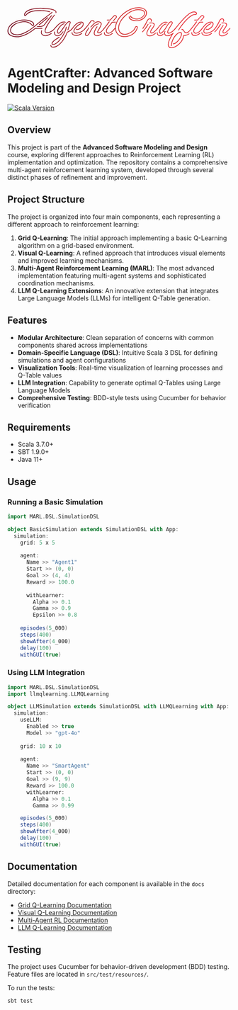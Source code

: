 <p align="center">
<svg width="736" height="136" viewBox="0 0 736 136" fill="none" xmlns="http://www.w3.org/2000/svg">
<path d="M57.944 29.208C56.5787 29.208 55.6827 28.6107 55.256 27.416C54.9147 26.2213 54.8293 25.112 55 24.088C55.768 20.3333 57.7733 17.1333 61.016 14.488C64.344 11.7573 68.4827 9.53866 73.432 7.83199C78.4667 6.12533 83.9707 4.84533 89.944 3.992C95.9173 3.13866 102.019 2.712 108.248 2.712C109.101 2.712 110.979 2.75466 113.88 2.84C116.781 2.84 120.237 2.968 124.248 3.224C128.344 3.48 132.525 3.90666 136.792 4.504C141.059 5.016 145.069 5.784 148.824 6.808C152.579 7.832 155.608 9.15466 157.912 10.776C160.301 12.312 161.496 14.232 161.496 16.536C161.496 17.4747 161.325 18.328 160.984 19.096C160.728 19.608 160.344 19.864 159.832 19.864C159.491 19.864 159.149 19.6933 158.808 19.352C158.552 19.0107 158.509 18.584 158.68 18.072C158.851 17.816 158.936 17.56 158.936 17.304C158.936 17.048 158.936 16.792 158.936 16.536C158.936 14.744 157.827 13.2507 155.608 12.056C153.389 10.776 150.488 9.75199 146.904 8.98399C143.32 8.13066 139.48 7.448 135.384 6.936C131.288 6.424 127.32 6.08266 123.48 5.91199C119.64 5.65599 116.312 5.48533 113.496 5.39999C110.765 5.31466 109.016 5.272 108.248 5.272C101.848 5.272 95.7467 5.69866 89.944 6.55199C84.1413 7.40533 78.936 8.64266 74.328 10.264C69.72 11.8853 65.9227 13.8907 62.936 16.28C60.0347 18.6693 58.2427 21.4427 57.56 24.6C57.56 24.6853 57.5173 24.8133 57.432 24.984C57.432 25.1547 57.432 25.3253 57.432 25.496C57.432 26.264 57.6027 26.648 57.944 26.648C58.5413 26.648 59.1813 26.3067 59.864 25.624C60.632 24.9413 61.1867 24.3867 61.528 23.96C65.7093 19.6933 70.232 16.6213 75.096 14.744C79.96 12.7813 84.952 11.544 90.072 11.032C95.192 10.52 100.184 10.264 105.048 10.264C112.131 10.264 117.933 10.52 122.456 11.032C126.979 11.4587 130.605 12.0133 133.336 12.696C136.067 13.2933 138.285 13.848 139.992 14.36C140.589 14.616 140.888 15 140.888 15.512C140.888 15.9387 140.717 16.3227 140.376 16.664C140.035 16.92 139.651 17.0053 139.224 16.92C137.603 16.408 135.469 15.8533 132.824 15.256C130.179 14.5733 126.637 14.0187 122.2 13.592C117.763 13.08 112.045 12.824 105.048 12.824C99.5867 12.824 94.3813 13.1227 89.432 13.72C84.568 14.3173 79.8747 15.5973 75.352 17.56C70.9147 19.5227 66.6053 22.5947 62.424 26.776C61.8267 27.3733 61.144 27.928 60.376 28.44C59.6933 28.952 58.8827 29.208 57.944 29.208ZM30.808 99.352C27.6507 99.352 24.28 98.968 20.696 98.2C17.1973 97.5173 13.8693 96.408 10.712 94.872C7.64 93.2507 5.12267 91.16 3.16 88.6C1.19733 85.9547 0.216 82.712 0.216 78.872C0.216 74.3493 1.32533 70.168 3.544 66.328C5.67733 62.488 8.57867 59.032 12.248 55.96C16.0027 52.888 20.2267 50.2853 24.92 48.152C29.6133 45.9333 34.52 44.2693 39.64 43.16C44.8453 41.9653 49.9227 41.368 54.872 41.368C56.4933 41.368 58.6693 41.496 61.4 41.752C64.1307 42.008 66.9893 42.4773 69.976 43.16C73.048 43.8427 75.9493 44.7813 78.68 45.976C81.4107 47.0853 83.6293 48.536 85.336 50.328C87.0427 52.12 87.896 54.2533 87.896 56.728C87.896 57.0693 87.8533 57.4107 87.768 57.752C87.768 58.008 87.7253 58.3493 87.64 58.776C87.5547 59.3733 87.2133 60.1413 86.616 61.08C86.0187 62.0187 85.08 62.488 83.8 62.488C82.9467 62.488 81.9227 61.9333 80.728 60.824C79.6187 59.6293 78.7653 58.7333 78.168 58.136C75.0107 55.2347 71.5547 53.144 67.8 51.864C64.1307 50.4987 60.0773 49.816 55.64 49.816C48.984 49.816 42.9253 50.6693 37.464 52.376C32.088 54.0827 27.4373 56.344 23.512 59.16C19.5867 61.8907 16.5573 64.8347 14.424 67.992C12.376 71.1493 11.352 74.2213 11.352 77.208C11.352 80.7067 13.0587 83.736 16.472 86.296C19.8853 88.7707 25.304 90.008 32.728 90.008C37.7627 90.008 43.096 88.984 48.728 86.936C54.36 84.8027 59.992 82.072 65.624 78.744C71.3413 75.3307 76.76 71.6613 81.88 67.736C87.0853 63.8107 91.736 60.056 95.832 56.472C97.112 55.3627 99.032 53.784 101.592 51.736C104.237 49.6027 107.224 47.2133 110.552 44.568C113.965 41.8373 117.464 39.064 121.048 36.248C124.717 33.432 128.216 30.7013 131.544 28.056C134.957 25.4107 137.987 23.064 140.632 21.016C143.277 18.968 145.24 17.432 146.52 16.408C146.691 16.2373 146.947 16.152 147.288 16.152C148.141 16.152 148.568 16.6213 148.568 17.56C148.568 17.9013 148.397 18.2 148.056 18.456C146.776 19.48 144.813 21.016 142.168 23.064C139.608 25.112 136.621 27.4587 133.208 30.104C129.88 32.664 126.381 35.3947 122.712 38.296C119.128 41.112 115.629 43.8427 112.216 46.488C108.888 49.1333 105.901 51.5227 103.256 53.656C100.696 55.704 98.776 57.2827 97.496 58.392C93.4 61.976 88.7493 65.7733 83.544 69.784C78.3387 73.7093 72.8347 77.4213 67.032 80.92C61.2293 84.3333 55.384 87.1493 49.496 89.368C43.6933 91.5013 38.104 92.568 32.728 92.568C29.144 92.568 25.5173 92.1413 21.848 91.288C18.1787 90.3493 15.1067 88.728 12.632 86.424C10.2427 84.12 9.048 80.92 9.048 76.824C9.048 76.1413 9.09067 75.4587 9.176 74.776C9.26133 74.008 9.38933 73.24 9.56 72.472C10.4133 68.376 12.4613 64.7493 15.704 61.592C19.032 58.4347 23 55.7893 27.608 53.656C32.216 51.5227 36.9947 49.944 41.944 48.92C46.8933 47.8107 51.4587 47.256 55.64 47.256C61.3573 47.256 66.2213 48.1947 70.232 50.072C74.328 51.864 78.2533 54.6373 82.008 58.392C82.264 58.5627 82.5627 58.8187 82.904 59.16C83.2453 59.5013 83.5867 59.7573 83.928 59.928C84.44 59.928 84.824 59.3307 85.08 58.136C85.1653 57.88 85.208 57.624 85.208 57.368C85.208 57.112 85.208 56.856 85.208 56.6C85.208 54.552 84.3547 52.8027 82.648 51.352C81.0267 49.9013 78.936 48.7067 76.376 47.768C73.816 46.8293 71.128 46.104 68.312 45.592C65.496 44.9947 62.8507 44.568 60.376 44.312C57.9867 44.056 56.152 43.928 54.872 43.928C48.8987 43.928 42.84 44.7813 36.696 46.488C30.6373 48.1093 25.048 50.4987 19.928 53.656C14.808 56.728 10.6693 60.3973 7.512 64.664C4.44 68.9307 2.904 73.624 2.904 78.744C2.904 81.9013 3.75733 84.632 5.464 86.936C7.08533 89.24 9.26133 91.1173 11.992 92.568C14.7227 94.0187 17.7093 95.0853 20.952 95.768C24.28 96.4507 27.5653 96.792 30.808 96.792C36.2693 96.792 41.7307 95.9813 47.192 94.36C52.7387 92.6533 58.1573 90.4347 63.448 87.704C68.7387 84.9733 73.688 82.0293 78.296 78.872C82.904 75.6293 87.0427 72.4293 90.712 69.272C90.712 69.272 90.7973 69.2293 90.968 69.144C91.224 69.0587 91.3947 69.016 91.48 69.016H114.008C114.861 69.016 115.288 69.4427 115.288 70.296C115.288 71.1493 114.861 71.576 114.008 71.576H91.992C88.3227 74.7333 84.1413 77.9333 79.448 81.176C74.7547 84.4187 69.72 87.4053 64.344 90.136C58.968 92.8667 53.4213 95.0853 47.704 96.792C42.072 98.4987 36.44 99.352 30.808 99.352ZM130.392 86.04C127.661 86.04 125.741 85.4 124.632 84.12C123.523 82.7547 122.968 81.0907 122.968 79.128C122.968 76.824 123.437 74.3493 124.376 71.704C125.4 69.0587 126.509 66.584 127.704 64.28C128.899 61.976 129.837 60.2693 130.52 59.16C132.227 56.2587 134.403 52.8453 137.048 48.92C139.693 44.9947 142.509 40.984 145.496 36.888C148.568 32.792 151.427 29.0373 154.072 25.624C154.328 25.2827 154.669 25.112 155.096 25.112C155.523 25.112 155.907 25.368 156.248 25.88C156.589 26.3067 156.547 26.7333 156.12 27.16C155.693 27.672 154.627 28.9947 152.92 31.128C151.299 33.2613 149.336 35.9067 147.032 39.064C144.728 42.136 142.339 45.5493 139.864 49.304C137.389 52.9733 135.043 56.6853 132.824 60.44C130.691 64.1093 128.941 67.5653 127.576 70.808C126.211 73.9653 125.528 76.6107 125.528 78.744C125.528 81.9013 127.149 83.48 130.392 83.48C132.781 83.48 135.469 82.9253 138.456 81.816C141.528 80.6213 144.557 78.9573 147.544 76.824C150.531 74.6907 153.091 72.2587 155.224 69.528C155.48 69.1867 155.821 69.016 156.248 69.016C156.675 69.016 157.016 69.272 157.272 69.784C157.613 70.296 157.571 70.7653 157.144 71.192C155.011 74.008 152.365 76.568 149.208 78.872C146.051 81.0907 142.808 82.84 139.48 84.12C136.237 85.4 133.208 86.04 130.392 86.04ZM106.328 65.304C105.133 65.304 103.896 65.304 102.616 65.304C101.421 65.2187 100.141 65.176 98.776 65.176C97.9227 65.176 97.496 64.7493 97.496 63.896C97.496 63.0427 97.9227 62.616 98.776 62.616C99.8853 62.616 101.037 62.6587 102.232 62.744C103.427 62.744 104.621 62.744 105.816 62.744C107.096 62.744 108.376 62.7013 109.656 62.616C111.021 62.5307 112.344 62.3173 113.624 61.976C115.331 61.5493 116.867 60.8667 118.232 59.928C119.597 58.9893 121.005 57.496 122.456 55.448C125.357 51.5227 128.259 47.6827 131.16 43.928C134.061 40.1733 136.707 36.8453 139.096 33.944C141.571 31.0427 143.533 28.9093 144.984 27.544C145.24 27.288 145.539 27.16 145.88 27.16C146.307 27.16 146.648 27.416 146.904 27.928C147.245 28.44 147.16 28.9093 146.648 29.336C145.283 30.7013 143.405 32.8347 141.016 35.736C138.627 38.552 135.981 41.8373 133.08 45.592C130.264 49.2613 127.405 53.0587 124.504 56.984C121.859 60.6533 119.043 62.9573 116.056 63.896C113.069 64.8347 109.827 65.304 106.328 65.304ZM104.92 59.544C104.067 59.544 103.64 59.1173 103.64 58.264C103.64 57.8373 103.811 57.496 104.152 57.24C106.115 55.6187 108.717 53.4853 111.96 50.84C115.203 48.1093 118.573 45.2507 122.072 42.264C125.656 39.192 128.899 36.4187 131.8 33.944C131.971 33.7733 132.227 33.688 132.568 33.688C133.507 33.688 133.976 34.1573 133.976 35.096C133.976 35.352 133.805 35.6507 133.464 35.992C130.563 38.4667 127.32 41.1973 123.736 44.184C120.237 47.1707 116.867 50.0293 113.624 52.76C110.381 55.4053 107.736 57.5813 105.688 59.288C105.517 59.4587 105.261 59.544 104.92 59.544ZM125.016 95.64C123.224 95.64 121.176 95.256 118.872 94.488C116.653 93.72 114.691 92.44 112.984 90.648C111.363 88.856 110.552 86.424 110.552 83.352C110.552 82.4133 110.637 81.4747 110.808 80.536C110.979 79.5973 111.235 78.5733 111.576 77.464C111.832 76.8667 112.216 76.568 112.728 76.568C113.155 76.568 113.496 76.7387 113.752 77.08C114.093 77.336 114.179 77.72 114.008 78.232C113.411 80.024 113.112 81.688 113.112 83.224C113.112 85.6987 113.752 87.6613 115.032 89.112C116.312 90.5627 117.891 91.5867 119.768 92.184C121.645 92.7813 123.395 93.08 125.016 93.08C128.173 93.08 131.373 92.3547 134.616 90.904C137.859 89.4533 140.973 87.7467 143.96 85.784C144.301 85.6133 144.515 85.528 144.6 85.528C145.027 85.528 145.325 85.6987 145.496 86.04C145.752 86.296 145.88 86.5947 145.88 86.936C145.88 87.3627 145.709 87.704 145.368 87.96C142.296 89.9227 139.011 91.7147 135.512 93.336C132.013 94.872 128.515 95.64 125.016 95.64ZM168.538 87.448C166.49 87.448 165.125 86.6373 164.442 85.016C163.845 83.3093 163.546 81.9013 163.546 80.792C163.546 78.6587 164.271 76.0987 165.722 73.112C167.258 70.1253 169.221 67.1813 171.61 64.28C173.999 61.3787 176.559 58.9893 179.29 57.112C182.021 55.1493 184.581 54.168 186.97 54.168C187.994 54.168 188.506 54.5947 188.506 55.448C188.506 55.7893 188.378 56.1307 188.122 56.472C187.866 56.728 187.525 56.8133 187.098 56.728C185.221 56.6427 183.087 57.4533 180.698 59.16C178.309 60.8667 176.005 63.0427 173.786 65.688C171.567 68.3333 169.733 71.0213 168.282 73.752C166.831 76.4827 166.106 78.8293 166.106 80.792C166.106 81.9867 166.319 82.968 166.746 83.736C167.173 84.504 167.77 84.888 168.538 84.888C169.818 84.888 171.269 83.992 172.89 82.2C174.511 80.408 176.303 78.104 178.266 75.288C180.229 72.3867 182.277 69.4 184.41 66.328C186.629 63 188.847 59.8427 191.066 56.856C193.37 53.784 195.589 51.3093 197.722 49.432C199.941 47.4693 202.031 46.488 203.994 46.488C205.103 46.488 206.127 46.8293 207.066 47.512C208.005 48.1947 208.474 49.2613 208.474 50.712C208.474 50.8827 208.218 51.8213 207.706 53.528C207.194 55.1493 206.554 57.1547 205.786 59.544C205.103 61.9333 204.378 64.3227 203.61 66.712C202.842 69.016 202.159 71.064 201.562 72.856C201.05 74.5627 200.709 75.5867 200.538 75.928C200.282 76.44 199.941 76.696 199.514 76.696C199.087 76.696 198.703 76.5253 198.362 76.184C198.106 75.8427 198.063 75.416 198.234 74.904C198.405 74.5627 198.746 73.5387 199.258 71.832C199.855 70.1253 200.495 68.12 201.178 65.816C201.946 63.512 202.671 61.208 203.354 58.904C204.122 56.6 204.719 54.68 205.146 53.144C205.658 51.608 205.914 50.7973 205.914 50.712C205.914 49.6027 205.274 49.048 203.994 49.048C202.885 49.048 201.775 49.4747 200.666 50.328C198.533 51.6933 196.229 54.0827 193.754 57.496C191.279 60.824 188.805 64.3653 186.33 68.12C184.197 71.2773 182.063 74.3493 179.93 77.336C177.882 80.3227 175.877 82.7547 173.914 84.632C171.951 86.5093 170.159 87.448 168.538 87.448ZM155.866 71.832C155.439 71.832 155.098 71.6613 154.842 71.32C154.586 70.8933 154.629 70.424 154.97 69.912C158.127 66.1573 161.327 62.616 164.57 59.288C167.813 55.96 171.183 53.2293 174.682 51.096C178.266 48.9627 182.063 47.896 186.074 47.896C187.269 47.896 188.335 47.9813 189.274 48.152C190.298 48.3227 191.151 48.664 191.834 49.176C192.175 49.432 192.346 49.7733 192.346 50.2C192.346 50.6267 192.133 51.0107 191.706 51.352C191.279 51.608 190.81 51.5653 190.298 51.224C189.701 50.712 188.293 50.456 186.074 50.456C182.575 50.456 179.205 51.4373 175.962 53.4C172.719 55.2773 169.562 57.7947 166.49 60.952C163.418 64.1093 160.303 67.5227 157.146 71.192C156.805 71.6187 156.378 71.832 155.866 71.832ZM151.13 124.568C150.021 124.653 148.869 124.355 147.674 123.672C146.394 123.075 145.754 121.965 145.754 120.344C145.754 118.467 146.65 116.461 148.442 114.328C150.234 112.28 152.495 110.232 155.226 108.184C157.871 106.221 160.559 104.387 163.29 102.68C166.021 100.973 168.325 99.5227 170.202 98.328C170.543 98.1573 170.757 98.072 170.842 98.072C171.269 98.072 171.567 98.2 171.738 98.456C171.994 98.7973 172.122 99.1387 172.122 99.48C172.122 99.9067 171.951 100.248 171.61 100.504C170.074 101.528 168.069 102.808 165.594 104.344C163.119 105.88 160.645 107.501 158.17 109.208C155.695 111 153.562 112.792 151.77 114.584C149.893 116.376 148.741 118.04 148.314 119.576C148.314 119.661 148.314 119.747 148.314 119.832C148.229 120.003 148.186 120.131 148.186 120.216C148.186 121.411 148.997 122.008 150.618 122.008C153.605 122.008 156.847 120.771 160.346 118.296C163.93 115.821 167.471 112.493 170.97 108.312C174.469 104.216 177.754 99.6933 180.826 94.744C183.898 89.7093 186.501 84.6747 188.634 79.64C190.767 74.6053 192.175 69.9973 192.858 65.816C192.943 65.1333 193.37 64.792 194.138 64.792C194.479 64.792 194.778 64.92 195.034 65.176C195.375 65.432 195.503 65.816 195.418 66.328C194.735 70.5093 193.327 75.16 191.194 80.28C189.061 85.4 186.415 90.52 183.258 95.64C180.101 100.76 176.687 105.453 173.018 109.72C169.349 114.072 165.637 117.571 161.882 120.216C158.127 122.947 154.543 124.397 151.13 124.568ZM150.106 133.528C148.058 133.528 146.138 132.931 144.346 131.736C142.469 130.627 141.701 128.707 142.042 125.976C142.042 125.208 142.426 124.824 143.194 124.824C143.535 124.824 143.877 124.952 144.218 125.208C144.474 125.464 144.559 125.805 144.474 126.232C144.303 127.853 144.773 129.048 145.882 129.816C146.906 130.584 148.314 130.968 150.106 130.968C154.202 130.968 158.127 129.944 161.882 127.896C165.722 125.933 169.349 123.245 172.762 119.832C176.261 116.504 179.418 112.792 182.234 108.696C185.135 104.6 187.695 100.419 189.914 96.152C192.218 91.9707 194.053 88.0027 195.418 84.248C195.759 83.3093 195.973 82.712 196.058 82.456C196.229 82.1147 196.783 81.7307 197.722 81.304C199.599 80.4507 201.946 79.1707 204.762 77.464C207.578 75.7573 210.479 72.984 213.466 69.144C213.722 68.8027 214.063 68.632 214.49 68.632C214.917 68.632 215.258 68.888 215.514 69.4C215.855 69.8267 215.855 70.2533 215.514 70.68C212.954 74.0933 210.223 76.7813 207.322 78.744C204.421 80.6213 201.349 82.4133 198.106 84.12C196.741 87.7893 194.949 91.8427 192.73 96.28C190.511 100.717 187.866 105.112 184.794 109.464C181.807 113.816 178.479 117.784 174.81 121.368C171.226 125.037 167.343 127.981 163.162 130.2C158.981 132.419 154.629 133.528 150.106 133.528ZM165.082 95.768C161.925 95.768 159.279 94.7867 157.146 92.824C155.013 90.8613 153.946 88.1733 153.946 84.76C153.946 84.3333 153.989 83.864 154.074 83.352C154.074 82.84 154.117 82.328 154.202 81.816C154.287 81.1333 154.671 80.792 155.354 80.792C156.293 80.792 156.762 81.2187 156.762 82.072C156.762 82.4987 156.719 82.968 156.634 83.48C156.549 83.9067 156.506 84.2907 156.506 84.632C156.506 87.2773 157.317 89.368 158.938 90.904C160.559 92.44 162.565 93.208 164.954 93.208C167.599 93.208 170.501 92.2693 173.658 90.392C176.815 88.5147 179.759 85.4 182.49 81.048C182.746 80.6213 183.087 80.408 183.514 80.408C183.941 80.408 184.282 80.6213 184.538 81.048C184.879 81.3893 184.879 81.816 184.538 82.328C181.637 86.936 178.437 90.3493 174.938 92.568C171.525 94.7013 168.239 95.768 165.082 95.768ZM230.25 75.288C228.714 75.288 227.391 74.9467 226.282 74.264C225.77 74.008 225.514 73.6667 225.514 73.24C225.514 72.8133 225.685 72.472 226.026 72.216C226.453 71.8747 226.922 71.832 227.434 72.088C228.458 72.5147 229.397 72.728 230.25 72.728C232.042 72.728 234.005 72.216 236.138 71.192C238.271 70.0827 240.319 68.6747 242.282 66.968C244.245 65.2613 245.823 63.4267 247.018 61.464C248.298 59.5013 248.938 57.624 248.938 55.832C248.938 52.3333 247.146 50.584 243.562 50.584C239.551 50.584 235.797 51.6507 232.298 53.784C228.885 55.832 225.727 58.4347 222.826 61.592C220.01 64.664 217.493 67.8213 215.274 71.064C215.018 71.4907 214.677 71.704 214.25 71.704C213.823 71.704 213.482 71.4907 213.226 71.064C212.885 70.6373 212.885 70.168 213.226 69.656C215.445 66.4133 218.047 63.128 221.034 59.8C224.021 56.472 227.391 53.6987 231.146 51.48C234.986 49.176 239.125 48.024 243.562 48.024C245.866 48.024 247.743 48.7067 249.194 50.072C250.73 51.4373 251.498 53.3573 251.498 55.832C251.498 58.136 250.773 60.44 249.322 62.744C247.957 64.9627 246.165 67.0533 243.946 69.016C241.813 70.8933 239.509 72.4293 237.034 73.624C234.559 74.7333 232.298 75.288 230.25 75.288ZM227.306 87.192C225.002 87.192 222.869 86.5947 220.906 85.4C219.029 84.2053 218.09 82.1573 218.09 79.256C218.09 76.8667 218.943 74.3067 220.65 71.576C222.442 68.8453 224.618 66.2427 227.178 63.768C229.823 61.208 232.511 58.9893 235.242 57.112C237.973 55.2347 240.319 53.9973 242.282 53.4C242.367 53.4 242.41 53.4 242.41 53.4C242.495 53.3147 242.581 53.272 242.666 53.272C243.519 53.272 243.946 53.7413 243.946 54.68C243.946 55.192 243.647 55.576 243.05 55.832C241.173 56.4293 238.954 57.624 236.394 59.416C233.919 61.208 231.445 63.2987 228.97 65.688C226.581 67.992 224.575 70.3387 222.954 72.728C221.418 75.1173 220.65 77.2933 220.65 79.256C220.65 81.1333 221.247 82.4987 222.442 83.352C223.722 84.2053 225.343 84.632 227.306 84.632C232.341 84.632 237.418 83.3093 242.538 80.664C247.743 77.9333 252.181 74.1787 255.85 69.4C256.106 69.0587 256.405 68.888 256.746 68.888C257.258 68.888 257.642 69.144 257.898 69.656C258.239 70.0827 258.197 70.552 257.77 71.064C253.93 76.0133 249.237 79.9387 243.69 82.84C238.229 85.7413 232.767 87.192 227.306 87.192ZM226.666 94.872C224.447 94.872 222.186 94.5307 219.882 93.848C217.578 93.1653 215.658 92.056 214.122 90.52C212.501 88.8987 211.69 86.7653 211.69 84.12C211.69 83.1813 212.117 82.712 212.97 82.712C213.823 82.712 214.25 83.1813 214.25 84.12C214.25 85.7413 214.549 87.0213 215.146 87.96C215.829 88.8987 216.981 89.752 218.602 90.52C219.882 91.1173 221.247 91.5867 222.698 91.928C224.234 92.184 225.557 92.312 226.666 92.312C229.823 92.312 232.895 91.7147 235.882 90.52C238.954 89.3253 241.77 87.7893 244.33 85.912C244.501 85.7413 244.757 85.656 245.098 85.656C245.951 85.656 246.378 86.0827 246.378 86.936C246.378 87.3627 246.207 87.704 245.866 87.96C243.135 90.008 240.106 91.672 236.778 92.952C233.535 94.232 230.165 94.872 226.666 94.872ZM256.75 71.704C256.323 71.704 255.982 71.448 255.726 70.936C255.385 70.424 255.385 69.9547 255.726 69.528C258.371 66.5413 260.633 63.896 262.51 61.592C264.473 59.2027 266.307 56.8133 268.014 54.424C269.806 52.0347 271.726 49.3893 273.774 46.488C274.713 45.208 275.779 44.312 276.974 43.8C278.169 43.2027 279.321 42.904 280.43 42.904C282.222 42.904 283.758 43.416 285.038 44.44C286.403 45.464 287.086 46.616 287.086 47.896C287.086 48.664 286.787 49.3893 286.19 50.072C285.934 50.328 285.635 50.456 285.294 50.456C284.867 50.456 284.483 50.2427 284.142 49.816C283.886 49.304 283.971 48.792 284.398 48.28C284.483 48.1947 284.526 48.024 284.526 47.768C284.526 47.512 284.398 47.2133 284.142 46.872C283.886 46.5307 283.289 46.1893 282.35 45.848C281.753 45.592 281.113 45.464 280.43 45.464C279.662 45.464 278.851 45.6773 277.998 46.104C277.23 46.4453 276.505 47.0853 275.822 48.024C273.689 50.9253 271.726 53.5707 269.934 55.96C268.227 58.3493 266.435 60.7387 264.558 63.128C262.681 65.5173 260.419 68.2053 257.774 71.192C257.518 71.5333 257.177 71.704 256.75 71.704ZM301.422 86.168C300.057 86.168 298.777 85.8693 297.582 85.272C296.473 84.5893 295.918 83.608 295.918 82.328C295.918 81.4747 296.131 80.664 296.558 79.896C297.155 78.7867 298.094 77.1227 299.374 74.904C300.654 72.6 301.977 70.2107 303.342 67.736C304.707 65.176 305.859 62.8293 306.798 60.696C307.737 58.4773 308.206 56.856 308.206 55.832C308.206 53.8693 307.353 52.376 305.646 51.352C304.025 50.328 302.147 49.816 300.014 49.816C296.686 49.816 293.571 50.7547 290.67 52.632C287.769 54.424 285.123 56.6 282.734 59.16C280.345 61.72 278.169 64.1947 276.206 66.584C275.95 66.9253 275.609 67.096 275.182 67.096C274.755 67.096 274.371 66.8827 274.03 66.456C273.774 65.944 273.817 65.4747 274.158 65.048C276.377 62.4027 278.766 59.7147 281.326 56.984C283.886 54.2533 286.702 51.9493 289.774 50.072C292.931 48.1947 296.345 47.256 300.014 47.256C301.55 47.256 303.129 47.5547 304.75 48.152C306.457 48.664 307.865 49.56 308.974 50.84C310.169 52.12 310.766 53.784 310.766 55.832C310.766 57.112 310.254 58.904 309.23 61.208C308.291 63.4267 307.139 65.8587 305.774 68.504C304.409 71.064 303.086 73.496 301.806 75.8C300.526 78.104 299.545 79.896 298.862 81.176C298.606 81.5173 298.478 81.8587 298.478 82.2C298.478 82.7973 298.819 83.1813 299.502 83.352C300.185 83.5227 300.825 83.608 301.422 83.608C303.385 83.608 305.433 82.7547 307.566 81.048C309.699 79.3413 311.705 77.3787 313.582 75.16C315.459 72.856 316.91 70.9787 317.934 69.528C318.19 69.1867 318.489 69.016 318.83 69.016C319.257 69.016 319.641 69.2293 319.982 69.656C320.409 70.0827 320.409 70.552 319.982 71.064C318.787 72.7707 317.166 74.8187 315.118 77.208C313.155 79.5973 310.979 81.688 308.59 83.48C306.201 85.272 303.811 86.168 301.422 86.168ZM260.974 95.384C259.182 95.384 257.859 94.7867 257.006 93.592C256.238 92.3973 255.854 91.1173 255.854 89.752C255.854 88.6427 256.323 87.1067 257.262 85.144C258.201 83.1813 259.31 81.0907 260.59 78.872C261.955 76.6533 263.235 74.5627 264.43 72.6C265.625 70.6373 266.521 69.0587 267.118 67.864C267.374 67.352 267.758 67.096 268.27 67.096C268.697 67.096 269.038 67.2667 269.294 67.608C269.635 67.9493 269.678 68.376 269.422 68.888C268.91 69.912 268.057 71.4053 266.862 73.368C265.753 75.3307 264.515 77.4213 263.15 79.64C261.87 81.8587 260.761 83.9067 259.822 85.784C258.883 87.576 258.414 88.8987 258.414 89.752C258.414 91.8 259.267 92.824 260.974 92.824C262.681 92.824 264.217 92.056 265.582 90.52C266.947 88.8987 268.313 86.808 269.678 84.248C271.043 81.688 272.579 78.9147 274.286 75.928C275.993 72.9413 277.998 69.9973 280.302 67.096C282.606 64.1093 285.379 61.464 288.622 59.16C291.865 56.7707 295.747 55.0213 300.27 53.912H300.654C301.507 53.912 301.934 54.3387 301.934 55.192C301.934 55.7893 301.593 56.1733 300.91 56.344C296.558 57.4533 292.803 59.16 289.646 61.464C286.574 63.768 283.929 66.4133 281.71 69.4C279.491 72.3013 277.529 75.288 275.822 78.36C274.201 81.432 272.665 84.248 271.214 86.808C269.763 89.368 268.227 91.4587 266.606 93.08C264.985 94.616 263.107 95.384 260.974 95.384ZM294.894 95.512C292.249 95.512 289.902 94.7013 287.854 93.08C285.891 91.4587 284.91 89.112 284.91 86.04C284.91 85.6987 284.91 85.4 284.91 85.144C284.91 84.8027 284.953 84.4613 285.038 84.12C285.294 82.1573 285.934 79.9387 286.958 77.464C288.067 74.9893 289.305 72.5573 290.67 70.168C292.121 67.7787 293.401 65.7733 294.51 64.152C294.766 63.7253 295.107 63.512 295.534 63.512C295.961 63.512 296.302 63.7253 296.558 64.152C296.899 64.5787 296.899 65.0907 296.558 65.688C296.558 65.688 296.131 66.328 295.278 67.608C294.425 68.8027 293.486 70.3813 292.462 72.344C291.182 74.648 290.03 77.0373 289.006 79.512C287.982 81.9867 287.47 84.12 287.47 85.912C287.47 88.216 288.153 89.9653 289.518 91.16C290.969 92.3547 292.761 92.952 294.894 92.952C297.625 92.952 300.313 92.3973 302.958 91.288C305.603 90.1787 307.993 88.8133 310.126 87.192C310.297 87.0213 310.553 86.936 310.894 86.936C311.747 86.936 312.174 87.3627 312.174 88.216C312.174 88.6427 312.003 88.984 311.662 89.24C309.273 91.032 306.67 92.5253 303.854 93.72C301.038 94.9147 298.051 95.512 294.894 95.512ZM349.72 45.848C349.208 45.848 348.781 45.6347 348.44 45.208C348.184 44.696 348.269 44.184 348.696 43.672L357.784 33.816C358.211 33.3893 358.424 32.8347 358.424 32.152C358.424 31.384 358.04 30.7013 357.272 30.104C356.589 29.5067 355.779 29.208 354.84 29.208C353.987 29.208 353.091 29.592 352.152 30.36C351.128 31.2133 349.549 32.8347 347.416 35.224C345.283 37.6133 342.851 40.472 340.12 43.8C340.12 43.8853 339.992 44.0133 339.736 44.184C339.48 44.2693 339.309 44.312 339.224 44.312H329.112C328.259 44.312 327.832 43.8853 327.832 43.032C327.832 42.1787 328.259 41.752 329.112 41.752H338.584C341.144 38.5093 343.491 35.736 345.624 33.432C347.757 31.0427 349.336 29.3787 350.36 28.44C351.64 27.2453 353.133 26.648 354.84 26.648C356.547 26.648 357.997 27.2027 359.192 28.312C360.387 29.336 360.984 30.5733 360.984 32.024C360.984 33.304 360.557 34.4133 359.704 35.352C359.533 35.608 358.936 36.2907 357.912 37.4C356.973 38.5093 355.821 39.7893 354.456 41.24C353.091 42.6907 351.811 44.0987 350.616 45.464C350.36 45.72 350.061 45.848 349.72 45.848ZM318.872 71.576C318.104 71.576 317.72 71.192 317.72 70.424C317.72 70.168 317.933 69.7413 318.36 69.144C320.579 66.4133 323.139 63.1707 326.04 59.416C328.941 55.6613 331.843 51.736 334.744 47.64C335 47.2987 335.299 47.128 335.64 47.128C336.152 47.128 336.536 47.384 336.792 47.896C337.133 48.3227 337.133 48.7493 336.792 49.176C333.891 53.272 330.989 57.24 328.088 61.08C325.187 64.8347 322.499 68.1627 320.024 71.064C319.683 71.4053 319.299 71.576 318.872 71.576ZM333.208 87.448C330.051 87.448 327.704 86.2107 326.168 83.736C325.827 83.0533 325.528 82.3707 325.272 81.688C325.016 80.92 324.888 80.1093 324.888 79.256C324.888 77.8053 325.229 76.1413 325.912 74.264C326.68 72.3013 327.875 70.2107 329.496 67.992C330.435 66.6267 331.8 64.8773 333.592 62.744C335.384 60.5253 337.261 58.2213 339.224 55.832C341.272 53.3573 343.021 51.096 344.472 49.048C344.472 48.9627 344.6 48.8773 344.856 48.792C345.197 48.6213 345.411 48.536 345.496 48.536H356.504C357.357 48.536 357.784 48.9627 357.784 49.816C357.784 50.6693 357.357 51.096 356.504 51.096H346.136C344.685 53.144 342.979 55.3627 341.016 57.752C339.139 60.056 337.304 62.2747 335.512 64.408C333.805 66.5413 332.483 68.248 331.544 69.528C330.093 71.6613 329.069 73.5387 328.472 75.16C327.875 76.696 327.576 78.0613 327.576 79.256C327.576 80.536 327.832 81.56 328.344 82.328C329.368 84.0347 330.989 84.888 333.208 84.888C335.427 84.888 337.688 84.1627 339.992 82.712C342.381 81.176 344.728 79.256 347.032 76.952C349.336 74.5627 351.427 72.088 353.304 69.528C353.56 69.1867 353.901 69.016 354.328 69.016C354.755 69.016 355.139 69.2293 355.48 69.656C355.821 70.0827 355.779 70.552 355.352 71.064C352.195 75.5013 348.611 79.3413 344.6 82.584C340.589 85.8267 336.792 87.448 333.208 87.448ZM329.112 95.128C325.784 95.128 323.096 94.1893 321.048 92.312C319.085 90.3493 318.189 87.576 318.36 83.992C318.36 83.224 318.787 82.84 319.64 82.84C319.981 82.84 320.28 82.968 320.536 83.224C320.877 83.3947 321.005 83.6933 320.92 84.12C320.835 86.5093 321.517 88.5573 322.968 90.264C324.504 91.8853 326.723 92.696 329.624 92.696C331.672 92.696 334.019 92.184 336.664 91.16C339.395 90.0507 342.339 88.3013 345.496 85.912C345.667 85.7413 345.923 85.656 346.264 85.656C347.117 85.656 347.544 86.0827 347.544 86.936C347.544 87.3627 347.373 87.704 347.032 87.96C343.875 90.3493 340.717 92.1413 337.56 93.336C334.488 94.5307 331.672 95.128 329.112 95.128ZM385.351 98.712C379.463 98.712 374.258 97.5173 369.735 95.128C365.212 92.7387 361.671 89.368 359.111 85.016C356.636 80.5787 355.399 75.3307 355.399 69.272C355.399 62.0187 356.935 55.0213 360.007 48.28C363.079 41.4533 367.26 35.1813 372.551 29.464C377.842 23.7467 383.772 18.7547 390.343 14.488C396.999 10.136 403.868 6.76533 410.951 4.376C418.119 1.98666 425.074 0.791992 431.815 0.791992C438.386 0.791992 443.762 1.68799 447.943 3.48C452.124 5.18666 455.196 7.44799 457.159 10.264C459.122 13.08 460.103 16.152 460.103 19.48C460.103 22.6373 459.292 25.7947 457.671 28.952C456.05 32.1093 453.66 35.0107 450.503 37.656C447.431 40.216 443.719 42.3067 439.367 43.928C435.015 45.464 430.151 46.232 424.775 46.232C422.727 46.232 420.338 46.0187 417.607 45.592C414.876 45.1653 412.188 44.44 409.543 43.416C406.898 42.3067 404.679 40.856 402.887 39.064C401.18 37.272 400.327 34.968 400.327 32.152V32.024C400.327 31.1707 400.754 30.744 401.607 30.744C402.46 30.744 402.887 31.128 402.887 31.896C403.228 34.7973 404.594 37.1013 406.983 38.808C409.458 40.5147 412.316 41.752 415.559 42.52C418.887 43.288 421.959 43.672 424.775 43.672C431.346 43.672 437.063 42.4347 441.927 39.96C446.876 37.4853 450.674 34.4133 453.319 30.744C456.05 26.9893 457.415 23.2347 457.415 19.48C457.415 16.5787 456.519 13.9333 454.727 11.544C453.02 9.06933 450.29 7.10666 446.535 5.656C442.78 4.12 437.874 3.352 431.815 3.352C425.33 3.352 418.631 4.54666 411.719 6.936C404.807 9.24 398.151 12.4827 391.751 16.664C385.351 20.8453 379.591 25.7093 374.471 31.256C369.436 36.8027 365.426 42.8187 362.439 49.304C359.452 55.704 357.959 62.36 357.959 69.272C357.959 77.5493 360.434 84.12 365.383 88.984C370.418 93.7627 377.074 96.152 385.351 96.152C390.642 96.152 395.847 95.3413 400.967 93.72C406.172 92.0133 410.866 89.5387 415.047 86.296C419.228 82.968 422.514 78.872 424.903 74.008C425.159 73.496 425.458 72.728 425.799 71.704C426.226 70.68 426.61 69.656 426.951 68.632C427.292 67.608 427.463 66.9253 427.463 66.584C427.463 66.1573 427.42 65.9013 427.335 65.816C427.335 65.6453 427.335 65.56 427.335 65.56C427.164 65.3893 426.823 65.304 426.311 65.304C425.031 65.304 424.05 65.816 423.367 66.84C422.684 67.7787 422.13 68.9307 421.703 70.296C421.276 71.576 420.679 72.728 419.911 73.752C417.778 76.6533 414.834 79.4693 411.079 82.2C407.41 84.8453 403.484 87.0213 399.303 88.728C395.122 90.4347 391.154 91.288 387.399 91.288C380.572 91.288 375.196 89.2827 371.271 85.272C367.431 81.176 365.511 75.7573 365.511 69.016C365.511 63.2133 366.876 57.368 369.607 51.48C372.338 45.592 375.964 40.0027 380.487 34.712C385.095 29.4213 390.258 24.728 395.975 20.632C401.692 16.4507 407.538 13.1653 413.511 10.776C419.57 8.38666 425.372 7.19199 430.919 7.19199C439.196 7.19199 445.084 8.472 448.583 11.032C452.167 13.5067 453.959 16.4507 453.959 19.864C453.959 22.2533 453.234 24.6853 451.783 27.16C450.332 29.5493 448.284 31.768 445.639 33.816C443.079 35.864 440.092 37.528 436.679 38.808C433.266 40.088 429.639 40.728 425.799 40.728C424.434 40.728 422.599 40.472 420.295 39.96C417.991 39.448 415.644 38.7227 413.255 37.784C410.951 36.8453 408.988 35.6507 407.367 34.2C405.746 32.7493 404.935 31.0853 404.935 29.208V28.952C404.935 28.184 405.362 27.8 406.215 27.8C406.983 27.8 407.41 28.1413 407.495 28.824C407.751 30.104 408.562 31.2987 409.927 32.408C411.292 33.5173 412.956 34.5413 414.919 35.48C416.882 36.3333 418.844 37.016 420.807 37.528C422.77 37.9547 424.434 38.168 425.799 38.168C430.322 38.168 434.503 37.2293 438.343 35.352C442.268 33.4747 445.426 31.128 447.815 28.312C450.204 25.496 451.399 22.7227 451.399 19.992C451.399 17.2613 449.82 14.872 446.663 12.824C443.591 10.776 438.343 9.752 430.919 9.752C425.628 9.752 420.082 10.904 414.279 13.208C408.476 15.512 402.844 18.6693 397.383 22.68C391.922 26.6907 386.972 31.256 382.535 36.376C378.098 41.4107 374.556 46.744 371.911 52.376C369.351 58.008 368.071 63.5547 368.071 69.016C368.071 74.9893 369.778 79.768 373.191 83.352C376.604 86.936 381.34 88.728 387.399 88.728C389.959 88.728 392.818 88.216 395.975 87.192C399.218 86.0827 402.418 84.632 405.575 82.84C408.732 80.9627 411.548 78.872 414.023 76.568C416.498 74.264 418.247 71.9173 419.271 69.528C420.039 67.8213 420.807 66.2853 421.575 64.92C422.343 63.4693 423.922 62.744 426.311 62.744C428.786 62.744 430.023 64.024 430.023 66.584C430.023 67.1813 429.81 68.0773 429.383 69.272C429.042 70.4667 428.658 71.6187 428.231 72.728C427.804 73.8373 427.463 74.648 427.207 75.16C424.732 80.3653 421.234 84.7173 416.711 88.216C412.274 91.7147 407.324 94.3173 401.863 96.024C396.402 97.816 390.898 98.712 385.351 98.712ZM446.5 71.576C446.073 71.576 445.732 71.3627 445.476 70.936C445.135 70.5093 445.135 70.04 445.476 69.528C447.439 66.968 449.359 64.152 451.236 61.08C453.199 57.9227 454.863 55.0213 456.228 52.376C457.679 49.6453 458.66 47.6827 459.172 46.488C460.537 43.16 462.159 40.8133 464.036 39.448C465.913 37.9973 467.705 37.272 469.412 37.272C471.289 37.272 472.868 37.912 474.148 39.192C475.513 40.472 476.196 42.0933 476.196 44.056C476.196 45.08 475.855 46.36 475.172 47.896C474.916 48.408 474.532 48.664 474.02 48.664C473.593 48.664 473.209 48.4933 472.868 48.152C472.612 47.8107 472.612 47.384 472.868 46.872C473.295 45.848 473.508 44.952 473.508 44.184C473.508 42.9893 473.124 41.9653 472.356 41.112C471.588 40.2587 470.607 39.832 469.412 39.832C468.132 39.832 466.767 40.4293 465.316 41.624C463.951 42.8187 462.671 44.7813 461.476 47.512C460.964 48.792 459.983 50.7973 458.532 53.528C457.081 56.2587 455.375 59.2027 453.412 62.36C451.449 65.5173 449.487 68.4187 447.524 71.064C447.268 71.4053 446.927 71.576 446.5 71.576ZM475.812 86.808C474.703 86.808 473.764 86.552 472.996 86.04C471.545 85.1013 470.82 83.736 470.82 81.944C470.82 80.0667 471.417 78.0613 472.612 75.928C473.892 73.7093 475.257 71.6613 476.708 69.784C478.244 67.8213 479.311 66.2853 479.908 65.176C480.591 64.0667 481.273 62.9573 481.956 61.848C482.639 60.7387 482.98 59.544 482.98 58.264C482.98 57.5813 482.767 56.8987 482.34 56.216C481.913 55.448 481.017 54.808 479.652 54.296C478.287 53.6987 476.111 53.4 473.124 53.4C472.527 53.4 471.844 53.4427 471.076 53.528C470.308 53.6133 469.455 53.656 468.516 53.656H468.388C467.535 53.656 467.108 53.2293 467.108 52.376C467.108 51.5227 467.492 51.096 468.26 51.096C468.943 51.0107 469.668 50.968 470.436 50.968C471.204 50.8827 471.929 50.84 472.612 50.84C475.94 50.84 478.927 51.352 481.572 52.376C484.303 53.3147 485.668 55.1493 485.668 57.88C485.668 59.5867 485.071 61.5067 483.876 63.64C482.34 66.5413 480.548 69.272 478.5 71.832C476.537 74.3067 474.916 77.0373 473.636 80.024C473.551 80.28 473.465 80.536 473.38 80.792C473.38 81.048 473.38 81.304 473.38 81.56C473.38 82.6693 473.721 83.4373 474.404 83.864C474.831 84.12 475.3 84.248 475.812 84.248C477.092 84.248 478.628 83.6507 480.42 82.456C482.297 81.176 484.175 79.6827 486.052 77.976C488.015 76.184 489.764 74.52 491.3 72.984C492.836 71.3627 493.903 70.168 494.5 69.4C494.756 69.0587 495.055 68.888 495.396 68.888C495.823 68.888 496.207 69.144 496.548 69.656C496.889 70.0827 496.847 70.552 496.42 71.064C495.481 72.2587 493.732 74.136 491.172 76.696C488.612 79.1707 485.967 81.4747 483.236 83.608C480.505 85.7413 478.031 86.808 475.812 86.808ZM445.604 82.84C445.092 82.84 444.708 82.584 444.452 82.072C444.111 81.56 444.196 81.0907 444.708 80.664C447.524 77.9333 450.212 74.904 452.772 71.576C455.332 68.1627 457.508 65.048 459.3 62.232C461.177 59.416 462.329 57.4533 462.756 56.344C463.012 55.832 463.396 55.576 463.908 55.576C464.335 55.576 464.676 55.7467 464.932 56.088C465.188 56.4293 465.231 56.856 465.06 57.368C464.633 58.5627 463.481 60.6107 461.604 63.512C459.727 66.4133 457.465 69.6133 454.82 73.112C452.175 76.5253 449.401 79.64 446.5 82.456C446.244 82.712 445.945 82.84 445.604 82.84ZM469.54 96.28C466.639 96.28 464.079 95.5547 461.86 94.104C459.727 92.6533 458.66 90.2213 458.66 86.808C458.66 84.0773 459.428 81.0907 460.964 77.848C462.5 74.52 464.292 71.32 466.34 68.248C468.388 65.0907 470.223 62.4027 471.844 60.184C472.1 59.8427 472.441 59.672 472.868 59.672C473.295 59.672 473.679 59.8853 474.02 60.312C474.361 60.7387 474.319 61.208 473.892 61.72C472.441 63.768 470.692 66.2853 468.644 69.272C466.681 72.2587 464.932 75.3307 463.396 78.488C461.945 81.56 461.22 84.3333 461.22 86.808C461.22 89.112 461.903 90.8613 463.268 92.056C464.719 93.1653 466.639 93.72 469.028 93.72C472.1 93.72 475.428 92.9093 479.012 91.288C482.681 89.6667 485.497 87.6187 487.46 85.144C487.716 84.8027 488.057 84.632 488.484 84.632C488.911 84.632 489.295 84.888 489.636 85.4C489.977 85.8267 489.935 86.2533 489.508 86.68C487.204 89.4107 484.175 91.7147 480.42 93.592C476.665 95.384 473.039 96.28 469.54 96.28ZM505.103 87.448C503.055 87.448 501.69 86.6373 501.007 85.016C500.41 83.3093 500.111 81.9013 500.111 80.792C500.111 78.6587 500.836 76.1413 502.287 73.24C503.738 70.3387 505.615 67.48 507.919 64.664C510.223 61.848 512.698 59.5013 515.343 57.624C517.988 55.7467 520.506 54.808 522.895 54.808C524.09 54.808 524.687 55.2347 524.687 56.088C524.687 56.4293 524.559 56.7707 524.303 57.112C524.047 57.368 523.706 57.4533 523.279 57.368C521.402 57.1973 519.268 57.9653 516.879 59.672C514.575 61.2933 512.314 63.4267 510.095 66.072C507.962 68.632 506.17 71.2347 504.719 73.88C503.354 76.5253 502.671 78.8293 502.671 80.792C502.671 81.9867 502.884 82.968 503.311 83.736C503.738 84.504 504.335 84.888 505.103 84.888C506.554 84.888 508.218 84.0347 510.095 82.328C512.058 80.536 514.063 78.3173 516.111 75.672C518.159 72.9413 520.122 70.1253 521.999 67.224C523.962 64.2373 525.668 61.5493 527.119 59.16C528.655 56.6853 529.807 54.8507 530.575 53.656C532.196 51.2667 533.818 49.6027 535.439 48.664C537.06 47.64 538.554 47.128 539.919 47.128C541.455 47.128 542.692 47.5973 543.631 48.536C544.655 49.4747 545.167 50.6693 545.167 52.12C545.167 53.4 544.698 54.7653 543.759 56.216C543.076 57.24 541.967 58.9467 540.431 61.336C538.895 63.64 537.316 66.1573 535.695 68.888C534.074 71.5333 532.708 73.9653 531.599 76.184C530.404 78.744 529.807 80.792 529.807 82.328C529.807 84.0347 530.66 84.888 532.367 84.888C533.903 84.888 535.61 84.376 537.487 83.352C539.45 82.328 541.412 81.0053 543.375 79.384C545.338 77.7627 547.172 76.0987 548.879 74.392C550.586 72.6 551.994 70.9787 553.103 69.528C553.359 69.1867 553.658 69.016 553.999 69.016C554.511 69.016 554.895 69.272 555.151 69.784C555.492 70.2107 555.492 70.6373 555.151 71.064C554.042 72.6853 552.506 74.4347 550.543 76.312C548.666 78.1893 546.618 79.9813 544.399 81.688C542.18 83.3947 539.962 84.8027 537.743 85.912C535.524 86.936 533.562 87.448 531.855 87.448C530.234 87.448 529.039 86.9787 528.271 86.04C527.588 85.1013 527.247 83.9067 527.247 82.456C527.247 80.664 527.759 78.616 528.783 76.312C529.892 73.9227 531.258 71.32 532.879 68.504C534.586 65.6027 536.25 62.9147 537.871 60.44C539.578 57.88 540.858 55.96 541.711 54.68C542.308 53.8267 542.607 52.9733 542.607 52.12C542.607 50.4987 541.754 49.688 540.047 49.688C539.108 49.688 537.956 50.1147 536.591 50.968C535.311 51.8213 533.988 53.2293 532.623 55.192C530.746 58.008 528.655 61.2507 526.351 64.92C524.132 68.5893 521.871 72.0453 519.567 75.288C517.263 78.4453 514.874 81.2613 512.399 83.736C510.01 86.2107 507.578 87.448 505.103 87.448ZM495.375 71.704C494.948 71.704 494.607 71.4907 494.351 71.064C494.01 70.6373 494.01 70.168 494.351 69.656C495.802 67.608 497.466 65.3893 499.343 63C501.306 60.5253 503.482 58.2213 505.871 56.088C508.26 53.8693 510.82 52.0773 513.551 50.712C516.282 49.2613 519.14 48.536 522.127 48.536C523.066 48.536 524.004 48.664 524.943 48.92C525.882 49.0907 526.778 49.3467 527.631 49.688C528.143 49.944 528.399 50.328 528.399 50.84C528.399 51.1813 528.228 51.5227 527.887 51.864C527.546 52.12 527.119 52.1627 526.607 51.992C526.607 51.992 526.479 51.9493 526.223 51.864C525.967 51.7787 525.626 51.6933 525.199 51.608C524.772 51.4373 524.303 51.3093 523.791 51.224C523.279 51.1387 522.724 51.096 522.127 51.096C518.628 51.096 515.3 52.1627 512.143 54.296C508.986 56.4293 506.042 59.032 503.311 62.104C500.666 65.176 498.362 68.1627 496.399 71.064C496.143 71.4907 495.802 71.704 495.375 71.704ZM527.759 95.64C523.919 95.64 521.146 94.616 519.439 92.568C517.818 90.4347 517.007 88.1307 517.007 85.656C517.007 83.608 517.519 81.6453 518.543 79.768C518.799 79.3413 519.183 79.128 519.695 79.128C520.122 79.128 520.463 79.3413 520.719 79.768C521.06 80.1093 521.103 80.536 520.847 81.048C519.994 82.584 519.567 84.12 519.567 85.656C519.567 87.5333 520.207 89.24 521.487 90.776C522.767 92.312 524.858 93.08 527.759 93.08C531.002 93.08 534.074 92.3973 536.975 91.032C539.962 89.5813 542.778 87.8747 545.423 85.912C545.594 85.7413 545.85 85.656 546.191 85.656C547.044 85.656 547.471 86.0827 547.471 86.936C547.471 87.3627 547.3 87.704 546.959 87.96C544.228 90.008 541.284 91.8 538.127 93.336C534.97 94.872 531.514 95.64 527.759 95.64ZM503.311 95.512C500.495 95.512 497.978 94.5733 495.759 92.696C493.626 90.8187 492.644 87.9173 492.815 83.992C492.815 83.224 493.242 82.84 494.095 82.84C494.436 82.84 494.778 82.968 495.119 83.224C495.375 83.3947 495.46 83.6933 495.375 84.12C495.29 87.192 496.058 89.4533 497.679 90.904C499.3 92.2693 501.178 92.952 503.311 92.952C505.018 92.952 506.724 92.568 508.431 91.8C510.138 90.9467 511.546 89.752 512.655 88.216C512.911 87.8747 513.252 87.704 513.679 87.704C514.106 87.704 514.49 87.9173 514.831 88.344C515.172 88.7707 515.13 89.24 514.703 89.752C513.338 91.6293 511.631 93.08 509.583 94.104C507.535 95.0427 505.444 95.512 503.311 95.512ZM564.749 77.08C564.408 77.08 564.066 76.9093 563.725 76.568C563.384 76.1413 563.341 75.7147 563.597 75.288C564.621 73.1547 566.242 70.424 568.461 67.096C570.765 63.768 573.453 60.184 576.525 56.344C579.597 52.4187 582.882 48.536 586.381 44.696C589.965 40.7707 593.592 37.2293 597.261 34.072C600.93 30.8293 604.472 28.2693 607.885 26.392C611.384 24.4293 614.541 23.448 617.357 23.448C618.125 23.448 619.192 23.4053 620.557 23.32C621.922 23.1493 622.605 22.4667 622.605 21.272C622.605 20.0773 621.794 19.096 620.173 18.328C618.637 17.4747 617.101 17.048 615.565 17.048C612.408 17.048 608.994 18.072 605.325 20.12C601.741 22.0827 598.029 24.728 594.189 28.056C590.349 31.384 586.509 35.0533 582.669 39.064C578.914 43.0747 575.288 47.128 571.789 51.224C568.376 55.2347 565.218 58.9893 562.317 62.488C559.501 65.9867 557.112 68.888 555.149 71.192C554.893 71.5333 554.552 71.704 554.125 71.704C553.698 71.704 553.357 71.448 553.101 70.936C552.76 70.424 552.76 69.9547 553.101 69.528C555.234 67.1387 557.752 64.152 560.653 60.568C563.64 56.8987 566.882 53.016 570.381 48.92C573.965 44.7387 577.677 40.6427 581.517 36.632C585.357 32.536 589.24 28.824 593.165 25.496C597.09 22.168 600.93 19.5227 604.685 17.56C608.525 15.512 612.152 14.488 615.565 14.488C616.589 14.488 617.826 14.7013 619.277 15.128C620.813 15.5547 622.178 16.28 623.373 17.304C624.568 18.2427 625.165 19.5653 625.165 21.272C625.165 22.808 624.738 23.9173 623.885 24.6C623.032 25.1973 622.008 25.5813 620.813 25.752C619.618 25.9227 618.466 26.008 617.357 26.008C614.882 26.008 612.024 26.9467 608.781 28.824C605.538 30.616 602.168 33.048 598.669 36.12C595.256 39.192 591.8 42.6053 588.301 46.36C584.888 50.1147 581.688 53.8693 578.701 57.624C575.714 61.3787 573.112 64.92 570.893 68.248C568.674 71.4907 567.01 74.1787 565.901 76.312C565.645 76.824 565.261 77.08 564.749 77.08ZM589.709 86.168C587.405 86.168 585.698 85.6133 584.589 84.504C583.48 83.3947 582.541 82.1147 581.773 80.664C581.09 79.128 580.28 77.8053 579.341 76.696C578.402 75.5867 577.037 75.032 575.245 75.032C574.392 75.032 573.965 74.6053 573.965 73.752C573.965 72.8987 574.392 72.472 575.245 72.472C577.549 72.472 579.256 73.0267 580.365 74.136C581.56 75.2453 582.498 76.568 583.181 78.104C583.949 79.5547 584.76 80.8347 585.613 81.944C586.552 83.0533 587.917 83.608 589.709 83.608C591.672 83.608 593.72 82.7547 595.853 81.048C597.986 79.3413 599.992 77.3787 601.869 75.16C603.746 72.856 605.197 70.9787 606.221 69.528C606.477 69.1867 606.776 69.016 607.117 69.016C607.544 69.016 607.928 69.2293 608.269 69.656C608.696 70.0827 608.696 70.552 608.269 71.064C607.074 72.7707 605.453 74.8187 603.405 77.208C601.442 79.5973 599.266 81.688 596.877 83.48C594.488 85.272 592.098 86.168 589.709 86.168ZM540.685 128.792C540.344 128.792 540.045 128.664 539.789 128.408C539.448 128.152 539.32 127.811 539.405 127.384C539.746 121.155 541.026 115.309 543.245 109.848C545.464 104.387 548.194 99.5653 551.437 95.384C554.68 91.288 557.965 88.088 561.293 85.784C564.621 83.3947 567.565 82.2 570.125 82.2C572.002 82.2 573.368 82.7547 574.221 83.864C575.074 84.888 575.501 86.3387 575.501 88.216C575.501 90.4347 574.946 92.9947 573.837 95.896C572.728 98.8827 571.192 101.912 569.229 104.984C567.266 108.056 565.048 110.915 562.573 113.56C560.098 116.205 557.496 118.339 554.765 119.96C552.12 121.581 549.474 122.392 546.829 122.392C545.976 122.392 545.549 121.965 545.549 121.112C545.549 120.259 545.976 119.832 546.829 119.832C549.304 119.832 551.906 118.851 554.637 116.888C557.453 115.011 560.141 112.536 562.701 109.464C565.346 106.477 567.565 103.277 569.357 99.864C571.149 96.4507 572.301 93.208 572.813 90.136C572.898 89.7947 572.941 89.496 572.941 89.24C572.941 88.8987 572.941 88.6 572.941 88.344C572.941 85.9547 572.002 84.76 570.125 84.76C568.077 84.76 565.56 85.8693 562.573 88.088C559.586 90.2213 556.6 93.208 553.613 97.048C550.541 100.973 547.938 105.539 545.805 110.744C543.586 115.949 542.306 121.581 541.965 127.64C541.965 128.408 541.538 128.792 540.685 128.792ZM541.069 135.192C536.717 135.192 533.688 134.125 531.981 131.992C530.189 129.859 529.293 127.128 529.293 123.8C529.293 120.643 529.89 117.187 531.085 113.432C532.28 109.677 533.816 105.965 535.693 102.296C537.485 98.6267 539.32 95.2987 541.197 92.312C543.074 89.24 544.696 86.8933 546.061 85.272C546.317 85.016 546.616 84.888 546.957 84.888C547.384 84.888 547.768 85.144 548.109 85.656C548.365 86.0827 548.28 86.552 547.853 87.064C546.658 88.5147 545.165 90.6907 543.373 93.592C541.581 96.408 539.832 99.5653 538.125 103.064C536.333 106.648 534.84 110.189 533.645 113.688C532.45 117.272 531.853 120.515 531.853 123.416C531.853 126.147 532.536 128.365 533.901 130.072C535.266 131.779 537.656 132.632 541.069 132.632C544.397 132.632 547.853 131.864 551.437 130.328C555.021 128.792 558.477 126.659 561.805 123.928C565.133 121.283 568.12 118.296 570.765 114.968C573.41 111.725 575.501 108.312 577.037 104.728C578.658 101.144 579.469 97.6453 579.469 94.232C579.469 93.3787 579.896 92.952 580.749 92.952C583.48 92.952 586.594 92.3973 590.093 91.288C593.592 90.1787 596.408 88.8133 598.541 87.192C598.712 87.0213 598.968 86.936 599.309 86.936C600.162 86.936 600.589 87.4053 600.589 88.344C600.589 88.6853 600.418 88.984 600.077 89.24C597.773 90.9467 594.914 92.3973 591.501 93.592C588.088 94.7013 584.888 95.3413 581.901 95.512C581.73 99.096 580.792 102.765 579.085 106.52C577.378 110.275 575.117 113.859 572.301 117.272C569.485 120.685 566.328 123.715 562.829 126.36C559.33 129.091 555.746 131.224 552.077 132.76C548.322 134.381 544.653 135.192 541.069 135.192ZM637.97 45.848C637.458 45.848 637.031 45.6347 636.69 45.208C636.434 44.696 636.519 44.184 636.946 43.672L646.034 33.816C646.461 33.3893 646.674 32.8347 646.674 32.152C646.674 31.384 646.29 30.7013 645.522 30.104C644.839 29.5067 644.029 29.208 643.09 29.208C642.237 29.208 641.341 29.592 640.402 30.36C639.378 31.2133 637.799 32.8347 635.666 35.224C633.533 37.6133 631.101 40.472 628.37 43.8C628.37 43.8853 628.242 44.0133 627.986 44.184C627.73 44.2693 627.559 44.312 627.474 44.312H617.362C616.509 44.312 616.082 43.8853 616.082 43.032C616.082 42.1787 616.509 41.752 617.362 41.752H626.834C629.394 38.5093 631.741 35.736 633.874 33.432C636.007 31.0427 637.586 29.3787 638.61 28.44C639.89 27.2453 641.383 26.648 643.09 26.648C644.797 26.648 646.247 27.2027 647.442 28.312C648.637 29.336 649.234 30.5733 649.234 32.024C649.234 33.304 648.807 34.4133 647.954 35.352C647.783 35.608 647.186 36.2907 646.162 37.4C645.223 38.5093 644.071 39.7893 642.706 41.24C641.341 42.6907 640.061 44.0987 638.866 45.464C638.61 45.72 638.311 45.848 637.97 45.848ZM607.122 71.576C606.354 71.576 605.97 71.192 605.97 70.424C605.97 70.168 606.183 69.7413 606.61 69.144C608.829 66.4133 611.389 63.1707 614.29 59.416C617.191 55.6613 620.093 51.736 622.994 47.64C623.25 47.2987 623.549 47.128 623.89 47.128C624.402 47.128 624.786 47.384 625.042 47.896C625.383 48.3227 625.383 48.7493 625.042 49.176C622.141 53.272 619.239 57.24 616.338 61.08C613.437 64.8347 610.749 68.1627 608.274 71.064C607.933 71.4053 607.549 71.576 607.122 71.576ZM621.458 87.448C618.301 87.448 615.954 86.2107 614.418 83.736C614.077 83.0533 613.778 82.3707 613.522 81.688C613.266 80.92 613.138 80.1093 613.138 79.256C613.138 77.8053 613.479 76.1413 614.162 74.264C614.93 72.3013 616.125 70.2107 617.746 67.992C618.685 66.6267 620.05 64.8773 621.842 62.744C623.634 60.5253 625.511 58.2213 627.474 55.832C629.522 53.3573 631.271 51.096 632.722 49.048C632.722 48.9627 632.85 48.8773 633.106 48.792C633.447 48.6213 633.661 48.536 633.746 48.536H644.754C645.607 48.536 646.034 48.9627 646.034 49.816C646.034 50.6693 645.607 51.096 644.754 51.096H634.386C632.935 53.144 631.229 55.3627 629.266 57.752C627.389 60.056 625.554 62.2747 623.762 64.408C622.055 66.5413 620.733 68.248 619.794 69.528C618.343 71.6613 617.319 73.5387 616.722 75.16C616.125 76.696 615.826 78.0613 615.826 79.256C615.826 80.536 616.082 81.56 616.594 82.328C617.618 84.0347 619.239 84.888 621.458 84.888C623.677 84.888 625.938 84.1627 628.242 82.712C630.631 81.176 632.978 79.256 635.282 76.952C637.586 74.5627 639.677 72.088 641.554 69.528C641.81 69.1867 642.151 69.016 642.578 69.016C643.005 69.016 643.389 69.2293 643.73 69.656C644.071 70.0827 644.029 70.552 643.602 71.064C640.445 75.5013 636.861 79.3413 632.85 82.584C628.839 85.8267 625.042 87.448 621.458 87.448ZM617.362 95.128C614.034 95.128 611.346 94.1893 609.298 92.312C607.335 90.3493 606.439 87.576 606.61 83.992C606.61 83.224 607.037 82.84 607.89 82.84C608.231 82.84 608.53 82.968 608.786 83.224C609.127 83.3947 609.255 83.6933 609.17 84.12C609.085 86.5093 609.767 88.5573 611.218 90.264C612.754 91.8853 614.973 92.696 617.874 92.696C619.922 92.696 622.269 92.184 624.914 91.16C627.645 90.0507 630.589 88.3013 633.746 85.912C633.917 85.7413 634.173 85.656 634.514 85.656C635.367 85.656 635.794 86.0827 635.794 86.936C635.794 87.3627 635.623 87.704 635.282 87.96C632.125 90.3493 628.967 92.1413 625.81 93.336C622.738 94.5307 619.922 95.128 617.362 95.128ZM658.625 75.288C657.089 75.288 655.766 74.9467 654.657 74.264C654.145 74.008 653.889 73.6667 653.889 73.24C653.889 72.8133 654.06 72.472 654.401 72.216C654.828 71.8747 655.297 71.832 655.809 72.088C656.833 72.5147 657.772 72.728 658.625 72.728C660.417 72.728 662.38 72.216 664.513 71.192C666.646 70.0827 668.694 68.6747 670.657 66.968C672.62 65.2613 674.198 63.4267 675.393 61.464C676.673 59.5013 677.313 57.624 677.313 55.832C677.313 52.3333 675.521 50.584 671.937 50.584C667.926 50.584 664.172 51.6507 660.673 53.784C657.26 55.832 654.102 58.4347 651.201 61.592C648.385 64.664 645.868 67.8213 643.649 71.064C643.393 71.4907 643.052 71.704 642.625 71.704C642.198 71.704 641.857 71.4907 641.601 71.064C641.26 70.6373 641.26 70.168 641.601 69.656C643.82 66.4133 646.422 63.128 649.409 59.8C652.396 56.472 655.766 53.6987 659.521 51.48C663.361 49.176 667.5 48.024 671.937 48.024C674.241 48.024 676.118 48.7067 677.569 50.072C679.105 51.4373 679.873 53.3573 679.873 55.832C679.873 58.136 679.148 60.44 677.697 62.744C676.332 64.9627 674.54 67.0533 672.321 69.016C670.188 70.8933 667.884 72.4293 665.409 73.624C662.934 74.7333 660.673 75.288 658.625 75.288ZM655.681 87.192C653.377 87.192 651.244 86.5947 649.281 85.4C647.404 84.2053 646.465 82.1573 646.465 79.256C646.465 76.8667 647.318 74.3067 649.025 71.576C650.817 68.8453 652.993 66.2427 655.553 63.768C658.198 61.208 660.886 58.9893 663.617 57.112C666.348 55.2347 668.694 53.9973 670.657 53.4C670.742 53.4 670.785 53.4 670.785 53.4C670.87 53.3147 670.956 53.272 671.041 53.272C671.894 53.272 672.321 53.7413 672.321 54.68C672.321 55.192 672.022 55.576 671.425 55.832C669.548 56.4293 667.329 57.624 664.769 59.416C662.294 61.208 659.82 63.2987 657.345 65.688C654.956 67.992 652.95 70.3387 651.329 72.728C649.793 75.1173 649.025 77.2933 649.025 79.256C649.025 81.1333 649.622 82.4987 650.817 83.352C652.097 84.2053 653.718 84.632 655.681 84.632C660.716 84.632 665.793 83.3093 670.913 80.664C676.118 77.9333 680.556 74.1787 684.225 69.4C684.481 69.0587 684.78 68.888 685.121 68.888C685.633 68.888 686.017 69.144 686.273 69.656C686.614 70.0827 686.572 70.552 686.145 71.064C682.305 76.0133 677.612 79.9387 672.065 82.84C666.604 85.7413 661.142 87.192 655.681 87.192ZM655.041 94.872C652.822 94.872 650.561 94.5307 648.257 93.848C645.953 93.1653 644.033 92.056 642.497 90.52C640.876 88.8987 640.065 86.7653 640.065 84.12C640.065 83.1813 640.492 82.712 641.345 82.712C642.198 82.712 642.625 83.1813 642.625 84.12C642.625 85.7413 642.924 87.0213 643.521 87.96C644.204 88.8987 645.356 89.752 646.977 90.52C648.257 91.1173 649.622 91.5867 651.073 91.928C652.609 92.184 653.932 92.312 655.041 92.312C658.198 92.312 661.27 91.7147 664.257 90.52C667.329 89.3253 670.145 87.7893 672.705 85.912C672.876 85.7413 673.132 85.656 673.473 85.656C674.326 85.656 674.753 86.0827 674.753 86.936C674.753 87.3627 674.582 87.704 674.241 87.96C671.51 90.008 668.481 91.672 665.153 92.952C661.91 94.232 658.54 94.872 655.041 94.872ZM685.125 71.576C684.698 71.576 684.357 71.3627 684.101 70.936C683.76 70.5093 683.76 70.04 684.101 69.528C686.064 66.968 687.984 64.152 689.861 61.08C691.824 57.9227 693.488 55.0213 694.853 52.376C696.304 49.6453 697.285 47.6827 697.797 46.488C699.162 43.16 700.784 40.8133 702.661 39.448C704.538 37.9973 706.33 37.272 708.037 37.272C709.914 37.272 711.493 37.912 712.773 39.192C714.138 40.472 714.821 42.0933 714.821 44.056C714.821 45.08 714.48 46.36 713.797 47.896C713.541 48.408 713.157 48.664 712.645 48.664C712.218 48.664 711.834 48.4933 711.493 48.152C711.237 47.8107 711.237 47.384 711.493 46.872C711.92 45.848 712.133 44.952 712.133 44.184C712.133 42.9893 711.749 41.9653 710.981 41.112C710.213 40.2587 709.232 39.832 708.037 39.832C706.757 39.832 705.392 40.4293 703.941 41.624C702.576 42.8187 701.296 44.7813 700.101 47.512C699.589 48.792 698.608 50.7973 697.157 53.528C695.706 56.2587 694 59.2027 692.037 62.36C690.074 65.5173 688.112 68.4187 686.149 71.064C685.893 71.4053 685.552 71.576 685.125 71.576ZM714.437 86.808C713.328 86.808 712.389 86.552 711.621 86.04C710.17 85.1013 709.445 83.736 709.445 81.944C709.445 80.0667 710.042 78.0613 711.237 75.928C712.517 73.7093 713.882 71.6613 715.333 69.784C716.869 67.8213 717.936 66.2853 718.533 65.176C719.216 64.0667 719.898 62.9573 720.581 61.848C721.264 60.7387 721.605 59.544 721.605 58.264C721.605 57.5813 721.392 56.8987 720.965 56.216C720.538 55.448 719.642 54.808 718.277 54.296C716.912 53.6987 714.736 53.4 711.749 53.4C711.152 53.4 710.469 53.4427 709.701 53.528C708.933 53.6133 708.08 53.656 707.141 53.656H707.013C706.16 53.656 705.733 53.2293 705.733 52.376C705.733 51.5227 706.117 51.096 706.885 51.096C707.568 51.0107 708.293 50.968 709.061 50.968C709.829 50.8827 710.554 50.84 711.237 50.84C714.565 50.84 717.552 51.352 720.197 52.376C722.928 53.3147 724.293 55.1493 724.293 57.88C724.293 59.5867 723.696 61.5067 722.501 63.64C720.965 66.5413 719.173 69.272 717.125 71.832C715.162 74.3067 713.541 77.0373 712.261 80.024C712.176 80.28 712.09 80.536 712.005 80.792C712.005 81.048 712.005 81.304 712.005 81.56C712.005 82.6693 712.346 83.4373 713.029 83.864C713.456 84.12 713.925 84.248 714.437 84.248C715.717 84.248 717.253 83.6507 719.045 82.456C720.922 81.176 722.8 79.6827 724.677 77.976C726.64 76.184 728.389 74.52 729.925 72.984C731.461 71.3627 732.528 70.168 733.125 69.4C733.381 69.0587 733.68 68.888 734.021 68.888C734.448 68.888 734.832 69.144 735.173 69.656C735.514 70.0827 735.472 70.552 735.045 71.064C734.106 72.2587 732.357 74.136 729.797 76.696C727.237 79.1707 724.592 81.4747 721.861 83.608C719.13 85.7413 716.656 86.808 714.437 86.808ZM684.229 82.84C683.717 82.84 683.333 82.584 683.077 82.072C682.736 81.56 682.821 81.0907 683.333 80.664C686.149 77.9333 688.837 74.904 691.397 71.576C693.957 68.1627 696.133 65.048 697.925 62.232C699.802 59.416 700.954 57.4533 701.381 56.344C701.637 55.832 702.021 55.576 702.533 55.576C702.96 55.576 703.301 55.7467 703.557 56.088C703.813 56.4293 703.856 56.856 703.685 57.368C703.258 58.5627 702.106 60.6107 700.229 63.512C698.352 66.4133 696.09 69.6133 693.445 73.112C690.8 76.5253 688.026 79.64 685.125 82.456C684.869 82.712 684.57 82.84 684.229 82.84ZM708.165 96.28C705.264 96.28 702.704 95.5547 700.485 94.104C698.352 92.6533 697.285 90.2213 697.285 86.808C697.285 84.0773 698.053 81.0907 699.589 77.848C701.125 74.52 702.917 71.32 704.965 68.248C707.013 65.0907 708.848 62.4027 710.469 60.184C710.725 59.8427 711.066 59.672 711.493 59.672C711.92 59.672 712.304 59.8853 712.645 60.312C712.986 60.7387 712.944 61.208 712.517 61.72C711.066 63.768 709.317 66.2853 707.269 69.272C705.306 72.2587 703.557 75.3307 702.021 78.488C700.57 81.56 699.845 84.3333 699.845 86.808C699.845 89.112 700.528 90.8613 701.893 92.056C703.344 93.1653 705.264 93.72 707.653 93.72C710.725 93.72 714.053 92.9093 717.637 91.288C721.306 89.6667 724.122 87.6187 726.085 85.144C726.341 84.8027 726.682 84.632 727.109 84.632C727.536 84.632 727.92 84.888 728.261 85.4C728.602 85.8267 728.56 86.2533 728.133 86.68C725.829 89.4107 722.8 91.7147 719.045 93.592C715.29 95.384 711.664 96.28 708.165 96.28Z" fill="url(#paint0_linear_1_2)"/>
<defs>
<linearGradient id="paint0_linear_1_2" x1="7" y1="45.5" x2="809" y2="45.5" gradientUnits="userSpaceOnUse">
<stop stop-color="#730D1F"/>
<stop offset="0.505" stop-color="#D93030"/>
<stop offset="1" stop-color="#F23041"/>
</linearGradient>
</defs>
</svg>
</p>

# AgentCrafter: Advanced Software Modeling and Design Project

[![Scala Version](https://img.shields.io/badge/scala-3.7.0-blue.svg)](https://www.scala-lang.org/)

## Overview

This project is part of the **Advanced Software Modeling and Design** course, exploring different approaches to Reinforcement Learning (RL) implementation and optimization. The repository contains a comprehensive multi-agent reinforcement learning system, developed through several distinct phases of refinement and improvement.

## Project Structure

The project is organized into four main components, each representing a different approach to reinforcement learning:

1. **Grid Q-Learning**: The initial approach implementing a basic Q-Learning algorithm on a grid-based environment.
2. **Visual Q-Learning**: A refined approach that introduces visual elements and improved learning mechanisms.
3. **Multi-Agent Reinforcement Learning (MARL)**: The most advanced implementation featuring multi-agent systems and sophisticated coordination mechanisms.
4. **LLM Q-Learning Extensions**: An innovative extension that integrates Large Language Models (LLMs) for intelligent Q-Table generation.

## Features

- **Modular Architecture**: Clean separation of concerns with common components shared across implementations
- **Domain-Specific Language (DSL)**: Intuitive Scala 3 DSL for defining simulations and agent configurations
- **Visualization Tools**: Real-time visualization of learning processes and Q-Table values
- **LLM Integration**: Capability to generate optimal Q-Tables using Large Language Models
- **Comprehensive Testing**: BDD-style tests using Cucumber for behavior verification

## Requirements

- Scala 3.7.0+
- SBT 1.9.0+
- Java 11+

## Usage

### Running a Basic Simulation

```scala
import MARL.DSL.SimulationDSL

object BasicSimulation extends SimulationDSL with App:
  simulation:
    grid: 5 x 5
    
    agent:
      Name >> "Agent1"
      Start >> (0, 0)
      Goal >> (4, 4)
      Reward >> 100.0
      
      withLearner:
        Alpha >> 0.1
        Gamma >> 0.9
        Epsilon >> 0.8
        
    episodes(5_000)
    steps(400)
    showAfter(4_000)
    delay(100)
    withGUI(true)
```

### Using LLM Integration

```scala
import MARL.DSL.SimulationDSL
import llmqlearning.LLMQLearning

object LLMSimulation extends SimulationDSL with LLMQLearning with App:
  simulation:
    useLLM:
      Enabled >> true
      Model >> "gpt-4o"
      
    grid: 10 x 10
    
    agent:
      Name >> "SmartAgent"
      Start >> (0, 0)
      Goal >> (9, 9)
      Reward >> 100.0
      withLearner:
        Alpha >> 0.1
        Gamma >> 0.99

    episodes(5_000)
    steps(400)
    showAfter(4_000)
    delay(100)
    withGUI(true)
```

## Documentation

Detailed documentation for each component is available in the `docs` directory:

- [Grid Q-Learning Documentation](docs/gridqlearning/README.md)
- [Visual Q-Learning Documentation](docs/visualqlearning/README.md)
- [Multi-Agent RL Documentation](docs/marl/README.md)
- [LLM Q-Learning Documentation](docs/llmqlearning/README.md)

## Testing

The project uses Cucumber for behavior-driven development (BDD) testing. Feature files are located in `src/test/resources/`.

To run the tests:

```bash
sbt test
```